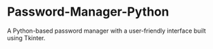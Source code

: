 # Password-Manager-Python
A Python-based password manager with a user-friendly interface built using Tkinter.
